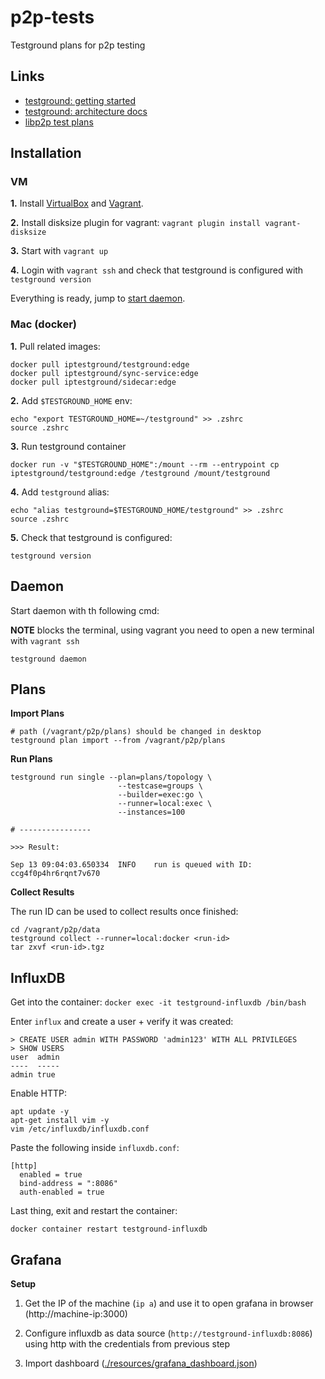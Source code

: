 # p2p-tests
Testground plans for p2p testing

## Links

* [testground: getting started](https://docs.testground.ai/getting-started)
* [testground: architecture docs](https://docs.testground.ai/concepts-and-architecture)
* [libp2p test plans](https://github.com/libp2p/test-plans)

## Installation

### VM

**1.** Install [VirtualBox](https://www.virtualbox.org/wiki/Downloads) and
[Vagrant](https://www.vagrantup.com/downloads).

**2.** Install disksize plugin for vagrant: `vagrant plugin install vagrant-disksize`

**3.** Start with `vagrant up`

**4.** Login with `vagrant ssh` and check that testground is configured with `testground version`

Everything is ready, jump to [start daemon](#daemon).

### Mac (docker)

**1.** Pull related images:

```shell
docker pull iptestground/testground:edge
docker pull iptestground/sync-service:edge
docker pull iptestground/sidecar:edge
```

**2.** Add `$TESTGROUND_HOME` env:

```shell
echo "export TESTGROUND_HOME=~/testground" >> .zshrc
source .zshrc
```

**3.** Run testground container

```shell
docker run -v "$TESTGROUND_HOME":/mount --rm --entrypoint cp iptestground/testground:edge /testground /mount/testground
```

**4.** Add `testground` alias:

```shell
echo "alias testground=$TESTGROUND_HOME/testground" >> .zshrc
source .zshrc
```

**5.** Check that testground is configured:

```shell
testground version
```

## Daemon

Start daemon with th following cmd:

**NOTE** blocks the terminal, using vagrant you need to open a new terminal with `vagrant ssh`

```shell
testground daemon
```

## Plans

**Import Plans**

```shell
# path (/vagrant/p2p/plans) should be changed in desktop
testground plan import --from /vagrant/p2p/plans
```

**Run Plans**

```shell
testground run single --plan=plans/topology \
                        --testcase=groups \
                        --builder=exec:go \
                        --runner=local:exec \
                        --instances=100

# ----------------
                        
>>> Result:

Sep 13 09:04:03.650334  INFO    run is queued with ID: ccg4f0p4hr6rqnt7v670
```

**Collect Results**

The run ID can be used to collect results once finished:

```shell
cd /vagrant/p2p/data
testground collect --runner=local:docker <run-id>
tar zxvf <run-id>.tgz
```

## InfluxDB

Get into the container: `docker exec -it testground-influxdb /bin/bash`

Enter `influx` and create a user + verify it was created:
```
> CREATE USER admin WITH PASSWORD 'admin123' WITH ALL PRIVILEGES
> SHOW USERS
user  admin
----  -----
admin true
```

Enable HTTP:

```shell
apt update -y
apt-get install vim -y
vim /etc/influxdb/influxdb.conf
```

Paste the following inside `influxdb.conf`:

```
[http]
  enabled = true
  bind-address = ":8086"
  auth-enabled = true
```

Last thing, exit and restart the container:

`docker container restart testground-influxdb`


## Grafana 

**Setup**

1. Get the IP of the machine (`ip a`) and use it to open grafana in browser (http://machine-ip:3000) 

2. Configure influxdb as data source (`http://testground-influxdb:8086`) using http with the credentials from previous step

3. Import dashboard ([./resources/grafana_dashboard.json](/resources/grafana_dashboard.json))
